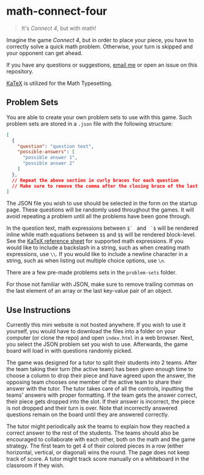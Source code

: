 # math-connect-four

> It's *Connect 4*, but with math!

Imagine the game *Connect 4*, but in order to place your piece, you have to correctly solve a quick math problem.
Otherwise, your turn is skipped and your opponent can get ahead.

If you have any questions or suggestions, [email me](mailto:mister.man489@gmail.com?subject=Math%20Connect%20Four) or open an issue on this repository.

[KaTeX](https://katex.org/) is utilized for the Math Typesetting.

## Problem Sets

You are able to create your own problem sets to use with this game.
Such problem sets are stored in a `.json` file with the following structure:

```json
[
  {
    "question": "question text",
    "possible-answers": [
      "possible answer 1",
      "possible answer 2"
    ]
  },
  // Repeat the above section in curly braces for each question
  // Make sure to remove the comma after the closing brace of the last question 
]
```

The JSON file you wish to use should be selected in the form on the startup page.
These questions will be randomly used throughout the games.
It will avoid repeating a problem until all the problems have been gone through.

In the question text, math expressions between ``$` `` and `` `$`` will be rendered inline while math equations between `$$` and `$$` will be rendered block-level.
See the [KaTeX reference sheet](https://katex.org/docs/supported) for supported math expressions.
If you would like to include a backslash in a string, such as when creating math expressions, use `\\`.
If you would like to include a newline character in a string, such as when listing out multiple choice options, use `\n`.

There are a few pre-made problems sets in the `problem-sets` folder.

For those not familiar with JSON, make sure to remove trailing commas on the last element of an array or the last key-value pair of an object.

## Use Instructions

Currently this mini website is not hosted anywhere.
If you wish to use it yourself, you would have to download the files into a folder on your computer (or clone the repo) and open `index.html` in a web browser.
Next, you select the JSON problem set you wish to use.
Afterwards, the game board will load in with questions randomly picked.

The game was designed for a tutor to split their students into 2 teams.
After the team taking their turn (the active team) has been given enough time to choose a column to drop their piece and have agreed upon the answer, the opposing team chooses one member of the active team to share their answer with the tutor.
The tutor takes care of all the controls, inputting the teams' answers with proper formatting.
If the team gets the answer correct, their piece gets dropped into the slot.
If their answer is incorrect, the piece is not dropped and their turn is over.
Note that incorrectly answered questions remain on the board until they are answered correctly.

The tutor might periodically ask the teams to explain how they reached a correct answer to the rest of the students.
The teams should also be encouraged to collaborate with each other, both on the math and the game strategy.
The first team to get 4 of their colored pieces in a row (either horizontal, vertical, or diagonal) wins the round.
The page does not keep track of score.
A tutor might track score manually on a whiteboard in the classroom if they wish.
